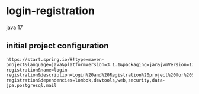 # login-registration
java 17

## initial project configuration
```
https://start.spring.io/#!type=maven-project&language=java&platformVersion=3.1.1&packaging=jar&jvmVersion=17&groupId=com.security&artifactId=login-registration&name=login-registration&description=Login%20and%20Registration%20project%20for%20Spring%20Boot&packageName=com.security.login-registration&dependencies=lombok,devtools,web,security,data-jpa,postgresql,mail
```
